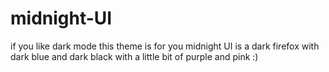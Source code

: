 # midnight-UI
 if you like dark mode this theme is for you midnight UI is a dark  firefox with dark blue and dark black with a little bit of purple and pink :) 
